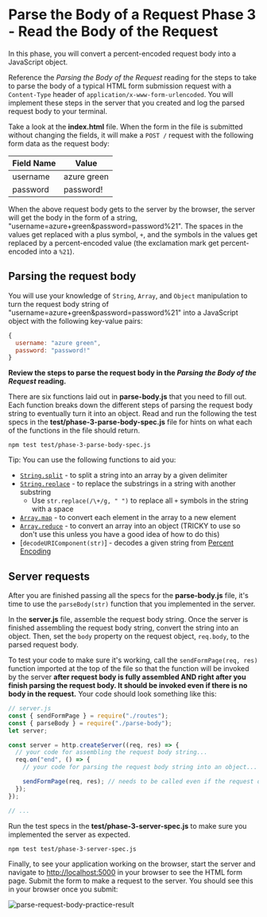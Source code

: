# Parse the Body of a Request Phase 3 - Read the Body of the Request

In this phase, you will convert a percent-encoded request body into a JavaScript
object.

Reference the _Parsing the Body of the Request_ reading for the steps to take to
parse the body of a typical HTML form submission request with a `Content-Type`
header of `application/x-www-form-urlencoded`. You will implement these steps in
the server that you created and log the parsed request body to your terminal.

Take a look at the __index.html__ file. When the form in the file is submitted
without changing the fields, it will make a `POST /` request with the following
form data as the request body:

| Field Name | Value       |
| ---------- | ----------- |
| username   | azure green |
| password   | password!   |

When the above request body gets to the server by the browser, the server will
get the body in the form of a string,
"username=azure+green&password=password%21". The spaces in the values get
replaced with a plus symbol, `+`, and the symbols in the values get replaced by
a percent-encoded value (the exclamation mark get percent-encoded into a
`%21`).

## Parsing the request body

You will use your knowledge of `String`, `Array`, and `Object` manipulation to
turn the request body string of "username=azure+green&password=password%21" into
a JavaScript object with the following key-value pairs:

```js
{
  username: "azure green",
  password: "password!"
}
```

**Review the steps to parse the request body in the
_Parsing the Body of the Request_ reading.**

There are six functions laid out in __parse-body.js__ that you need to fill out.
Each function breaks down the different steps of parsing the request body string
to eventually turn it into an object. Read and run the following the test specs
in the __test/phase-3-parse-body-spec.js__ file for hints on what each of the
functions in the file should return.

```shell
npm test test/phase-3-parse-body-spec.js
```

Tip: You can use the following functions to aid you:

- [`String.split`] - to split a string into an array by a given delimiter
- [`String.replace`] - to replace the substrings in a string with another
  substring
  - Use `str.replace(/\+/g, " ")` to replace all `+` symbols in the string
    with a space
- [`Array.map`] - to convert each element in the array to a new element
- [`Array.reduce`] - to convert an array into an object (TRICKY to use so don't
  use this unless you have a good idea of how to do this)
- [`decodeURIComponent(str)`] - decodes a given string from [Percent Encoding]

## Server requests

After you are finished passing all the specs for the __parse-body.js__ file,
it's time to use the `parseBody(str)` function that you implemented in the
server.

In the __server.js__ file, assemble the request body string. Once the server
is finished assembling the request body string, convert the string into an
object. Then, set the `body` property on the request object, `req.body`, to the
parsed request body.

To test your code to make sure it's working, call the `sendFormPage(req, res)`
function imported at the top of the file so that the function will be invoked by
the server **after request body is fully assembled AND right after you finish
parsing the request body. It should be invoked even if there is no body in the
request.** Your code should look something like this:

```js
// server.js
const { sendFormPage } = require("./routes");
const { parseBody } = require("./parse-body");
let server;

const server = http.createServer((req, res) => {
  // your code for assembling the request body string...
  req.on("end", () => {
    // your code for parsing the request body string into an object...

    sendFormPage(req, res); // needs to be called even if the request doesn't have a body
  });
});

// ...
```

Run the test specs in the __test/phase-3-server-spec.js__ to make sure you
implemented the server as expected.

```shell
npm test test/phase-3-server-spec.js
```

Finally, to see your application working on the browser, start the server and
navigate to [http://localhost:5000] in your browser to see the HTML form page.
Submit the form to make a request to the server. You should see this in your
browser once you submit:

![parse-request-body-practice-result]

[`string.split`]: https://developer.mozilla.org/en-US/docs/Web/JavaScript/Reference/Global_Objects/String/split
[`string.replace`]: https://developer.mozilla.org/en-US/docs/Web/JavaScript/Reference/Global_Objects/String/replace
[`array.map`]: https://developer.mozilla.org/en-US/docs/Web/JavaScript/Reference/Global_Objects/Array/map
[`array.reduce`]: https://developer.mozilla.org/en-US/docs/Web/JavaScript/Reference/Global_Objects/Array/reduce
[`decodeuricomponent`]: https://developer.mozilla.org/en-US/docs/Web/JavaScript/Reference/Global_Objects/decodeURIComponent
[percent encoding]: https://developer.mozilla.org/en-US/docs/Glossary/percent-encoding
[http://localhost:5000]: http://localhost:5000
[parse-request-body-practice-result]: https://appacademy-open-assets.s3.us-west-1.amazonaws.com/Modular-Curriculum/content/week-08/practice-parse-request-body/parsed-request-body-result.png